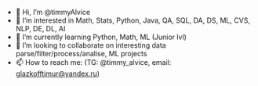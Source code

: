 - 👋 Hi, I’m @timmyAlvice
- 👀 I’m interested in Math, Stats, Python, Java, QA, SQL, DA, DS, ML, CVS, NLP, DE, DL, AI
- 🌱 I’m currently learning Python, Math, ML (Junior lvl)
- 💞️ I’m looking to collaborate on interesting data parse/filter/process/analise, ML projects
- 📫 How to reach me: (TG: @timmy_alvice, email: glazkofftimur@yandex.ru)

<!---
timmyAlvice/timmyAlvice is a ✨ special ✨ repository because its `README.md` (this file) appears on your GitHub profile.
You can click the Preview link to take a look at your changes.
--->
